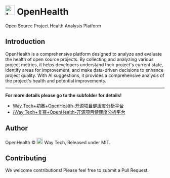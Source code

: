# <img src="https://github.com/WayTechOrg.png" width="30" alt="https://github.com/WayTechOrg.png" /> OpenHealth

Open Source Project Health Analysis Platform

## Introduction

OpenHealth is a comprehensive platform designed to analyze and evaluate the health of open source projects. By collecting and analyzing various project metrics, it helps developers understand their project's current state, identify areas for improvement, and make data-driven decisions to enhance project quality. With AI suggestions, it provides a comprehensive analysis of the project's health and potential improvements.

---

**For more details please go to the subfolder for details!**

- [Way Tech+初赛+OpenHealth-开源项目健康度分析平台](./Way%20Tech+初赛+OpenHealth-开源项目健康度分析平台)
- [/Way Tech+复赛+OpenHealth-开源项目健康度分析平台](./Way%20Tech+复赛+OpenHealth-开源项目健康度分析平台/)

## Author

OpenHealth © <img src="https://github.com/WayTechOrg.png" width="20" alt="https://github.com/WayTechOrg.png" /> Way Tech, Released under MIT.

## Contributing

We welcome contributions! Please feel free to submit a Pull Request.
